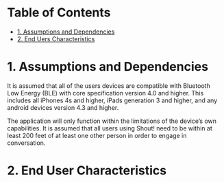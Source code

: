 # Table of Contents
- [1. Assumptions and Dependencies](#1-assumptions-and-dependencies) 
- [2. End Uers Characteristics](#2-end-user-characteristics)

# 1. Assumptions and Dependencies 

It is assumed that all of the users devices are compatible with Bluetooth Low Energy (BLE) with core specification version 4.0 and higher. This includes all iPhones 4s and higher, iPads generation 3 and higher, and any android devices version 4.3 and higher.

The application will only function within the limitations of the device’s own capabilities. It is assumed that all users using Shout! need to be within at least 200 feet of at least one other person in order to engage in conversation.
			
# 2. End User Characteristics
						

